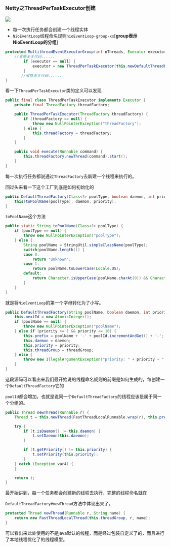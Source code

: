 ### Netty之ThreadPerTaskExecutor创建

![](https://github.com/dqqzj/tutorial/blob/master/netty/src/main/resources/pictures/nioeventloop/threadfactory.png)
- 每一次执行任务都会创建一个线程实体
- `NioEventLoop`线程命名规则`nioEventLoop-group-xx`[**group表示NioEventLoop的分组**]

```java
protected MultithreadEventExecutorGroup(int nThreads, Executor executor, EventExecutorChooserFactory chooserFactory, Object... args) {
    //省略无关代码......
        if (executor == null) {
            executor = new ThreadPerTaskExecutor(this.newDefaultThreadFactory());
        }
       //省略无关代码......
}
```

看一下`ThreadPerTaskExecutor`类的定义可以发现

```java
public final class ThreadPerTaskExecutor implements Executor {
    private final ThreadFactory threadFactory;

    public ThreadPerTaskExecutor(ThreadFactory threadFactory) {
        if (threadFactory == null) {
            throw new NullPointerException("threadFactory");
        } else {
            this.threadFactory = threadFactory;
        }
    }

    public void execute(Runnable command) {
        this.threadFactory.newThread(command).start();
    }
}
```

每一次执行任务都说通过`ThreadFactory`去新建一个线程来执行的。

回过头来看一下这个工厂到底是如何初始化的

```java
public DefaultThreadFactory(Class<?> poolType, boolean daemon, int priority) {
    this(toPoolName(poolType), daemon, priority);
}
```

`toPoolName`这个方法

```java
public static String toPoolName(Class<?> poolType) {
    if (poolType == null) {
        throw new NullPointerException("poolType");
    } else {
        String poolName = StringUtil.simpleClassName(poolType);
        switch(poolName.length()) {
        case 0:
            return "unknown";
        case 1:
            return poolName.toLowerCase(Locale.US);
        default:
            return Character.isUpperCase(poolName.charAt(0)) && Character.isLowerCase(poolName.charAt(1)) ? Character.toLowerCase(poolName.charAt(0)) + poolName.substring(1) : poolName;
        }
    }
}
```

就是将`NioEventLoop`的第一个字母转化为了小写。

```java
public DefaultThreadFactory(String poolName, boolean daemon, int priority, ThreadGroup threadGroup) {
    this.nextId = new AtomicInteger();
    if (poolName == null) {
        throw new NullPointerException("poolName");
    } else if (priority >= 1 && priority <= 10) {
        this.prefix = poolName + '-' + poolId.incrementAndGet() + '-';
        this.daemon = daemon;
        this.priority = priority;
        this.threadGroup = threadGroup;
    } else {
        throw new IllegalArgumentException("priority: " + priority + " (expected: Thread.MIN_PRIORITY <= priority <= Thread.MAX_PRIORITY)");
    }
}
```

这段源码可以看出来我们最开始说的线程命名规则的前缀是如何生成的，每创建一个`DefaultThreadFactory`它的

`poolId`都会增加，也就是说同一个`DefaultThreadFactory`的线程应该是属于同一个分组的。



```java
public Thread newThread(Runnable r) {
    Thread t = this.newThread(FastThreadLocalRunnable.wrap(r), this.prefix + this.nextId.incrementAndGet());

    try {
        if (t.isDaemon() != this.daemon) {
            t.setDaemon(this.daemon);
        }

        if (t.getPriority() != this.priority) {
            t.setPriority(this.priority);
        }
    } catch (Exception var4) {
    }

    return t;
}
```

最开始讲到，每一个任务都会创建新的线程去执行，完整的线程命名就在

`DefaultThreadFactory#newThread`方法中体现出来了。

```java
protected Thread newThread(Runnable r, String name) {
    return new FastThreadLocalThread(this.threadGroup, r, name);
}
```

可以看出来此处使用的不是java默认的线程，而是经过包装自定义了的，而且进行了本地线程优化了的线程模型。